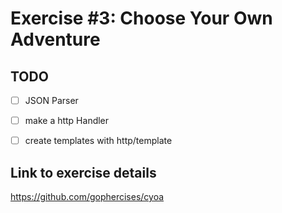 # Exercise #3: Choose Your Own Adventure

## TODO
- [ ] JSON Parser
- [ ] make a http Handler
- [ ] create templates with http/template


## Link to exercise details
https://github.com/gophercises/cyoa